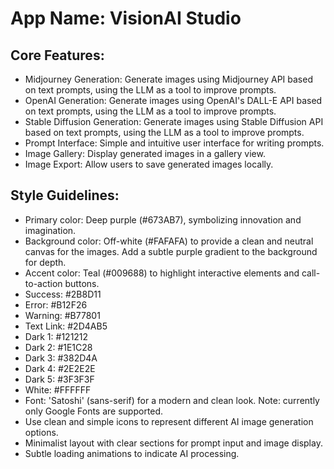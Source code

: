 # **App Name**: VisionAI Studio

## Core Features:

- Midjourney Generation: Generate images using Midjourney API based on text prompts, using the LLM as a tool to improve prompts.
- OpenAI Generation: Generate images using OpenAI's DALL-E API based on text prompts, using the LLM as a tool to improve prompts.
- Stable Diffusion Generation: Generate images using Stable Diffusion API based on text prompts, using the LLM as a tool to improve prompts.
- Prompt Interface: Simple and intuitive user interface for writing prompts.
- Image Gallery: Display generated images in a gallery view.
- Image Export: Allow users to save generated images locally.

## Style Guidelines:

- Primary color: Deep purple (#673AB7), symbolizing innovation and imagination.
- Background color: Off-white (#FAFAFA) to provide a clean and neutral canvas for the images. Add a subtle purple gradient to the background for depth.
- Accent color: Teal (#009688) to highlight interactive elements and call-to-action buttons.
- Success: #2B8D11
- Error: #B12F26
- Warning: #B77801
- Text Link: #2D4AB5
- Dark 1: #121212
- Dark 2: #1E1C28
- Dark 3: #382D4A
- Dark 4: #2E2E2E
- Dark 5: #3F3F3F
- White: #FFFFFF
- Font: 'Satoshi' (sans-serif) for a modern and clean look. Note: currently only Google Fonts are supported.
- Use clean and simple icons to represent different AI image generation options.
- Minimalist layout with clear sections for prompt input and image display.
- Subtle loading animations to indicate AI processing.